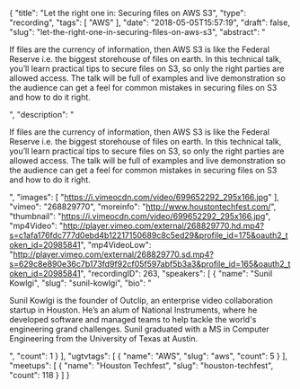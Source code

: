 {
  "title": "Let the right one in: Securing files on AWS S3",
  "type": "recording",
  "tags": [
    "AWS"
  ],
  "date": "2018-05-05T15:57:19",
  "draft": false,
  "slug": "let-the-right-one-in-securing-files-on-aws-s3",
  "abstract": "<p>If files are the currency of information, then AWS S3 is like the Federal Reserve i.e. the biggest storehouse of files on earth. In this technical talk, you’ll learn practical tips to secure files on S3, so only the right parties are allowed access. The talk will be full of examples and live demonstration so the audience can get a feel for common mistakes in securing files on S3 and how to do it right.</p>",
  "description": "<p>If files are the currency of information, then AWS S3 is like the Federal Reserve i.e. the biggest storehouse of files on earth. In this technical talk, you’ll learn practical tips to secure files on S3, so only the right parties are allowed access. The talk will be full of examples and live demonstration so the audience can get a feel for common mistakes in securing files on S3 and how to do it right.</p>",
  "images": [
    "https://i.vimeocdn.com/video/699652292_295x166.jpg"
  ],
  "vimeo": "268829770",
  "moreinfo": "http://www.houstontechfest.com/",
  "thumbnail": "https://i.vimeocdn.com/video/699652292_295x166.jpg",
  "mp4Video": "http://player.vimeo.com/external/268829770.hd.mp4?s=c1afa176fdc777d0ebd4b12217150689c8c5ed29&profile_id=175&oauth2_token_id=20985841",
  "mp4VideoLow": "http://player.vimeo.com/external/268829770.sd.mp4?s=629c8e890e36c7b173fd9f92cf05f597abf5b3a3&profile_id=165&oauth2_token_id=20985841",
  "recordingID": 263,
  "speakers": [
    {
      "name": "Sunil Kowlgi",
      "slug": "sunil-kowlgi",
      "bio": "<p>Sunil Kowlgi is the founder of Outclip, an enterprise video collaboration startup in Houston. He’s an alum of National Instruments, where he developed software and managed teams to help tackle the world's engineering grand challenges. Sunil graduated with a MS in Computer Engineering from the University of Texas at Austin.</p>",
      "count": 1
    }
  ],
  "ugtvtags": [
    {
      "name": "AWS",
      "slug": "aws",
      "count": 5
    }
  ],
  "meetups": [
    {
      "name": "Houston Techfest",
      "slug": "houston-techfest",
      "count": 118
    }
  ]
}